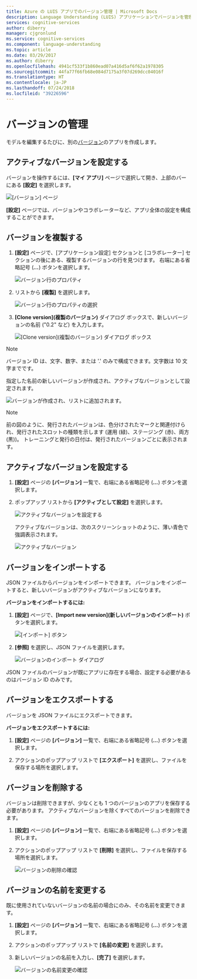 ```yaml
---
title: Azure の LUIS アプリでのバージョン管理 | Microsoft Docs
description: Language Understanding (LUIS) アプリケーションでバージョンを管理する方法について説明します。
services: cognitive-services
author: diberry
manager: cjgronlund
ms.service: cognitive-services
ms.component: language-understanding
ms.topic: article
ms.date: 03/29/2017
ms.author: diberry
ms.openlocfilehash: 4941cf533f1b860ead07a416d5af6f62a1978305
ms.sourcegitcommit: 44fa77f66fb68e084d7175a3f07d269dcc04016f
ms.translationtype: HT
ms.contentlocale: ja-JP
ms.lasthandoff: 07/24/2018
ms.locfileid: "39226596"
---
```

# <a name="manage-versions"></a>バージョンの管理

モデルを編集するたびに、別の[バージョン](luis-concept-version.md)のアプリを作成します。 

## <a name="set-active-version"></a>アクティブなバージョンを設定する
バージョンを操作するには、**[マイ アプリ]** ページで選択して開き、上部のバーにある **[設定]** を選択します。

![[バージョン] ページ](./media/luis-how-to-manage-versions/settings.png)

**[設定]** ページでは、バージョンやコラボレーターなど、アプリ全体の設定を構成することができます。 

## <a name="clone-a-version"></a>バージョンを複製する
1. **[設定]** ページで、[アプリケーション設定] セクションと [コラボレーター] セクションの後にある、複製するバージョンの行を見つけます。 右端にある省略記号 (***...***) ボタンを選択します。 

    ![バージョン行のプロパティ](./media/luis-how-to-manage-versions/version-section.png)

2. リストから **[複製]** を選択します。

    ![バージョン行のプロパティの選択](./media/luis-how-to-manage-versions/version-three-dots-modal.png)

3. **[Clone version]\(複製のバージョン\)** ダイアログ ボックスで、新しいバージョンの名前 ("0.2" など) を入力します。

   ![[Clone version]\(複製のバージョン\) ダイアログ ボックス](./media/luis-how-to-manage-versions/version-clone-version-dialog.png)
 
 > [!NOTE]
 > バージョン ID は、文字、数字、または '.' のみで構成できます。文字数は 10 文字までです。
 
 指定した名前の新しいバージョンが作成され、アクティブなバージョンとして設定されます。
 
  ![バージョンが作成され、リストに追加されます。](./media/luis-how-to-manage-versions/new-version.png)

 > [!NOTE]
 > 前の図のように、発行されたバージョンは、色分けされたマークと関連付けられ、発行されたスロットの種類を示します (運用 (緑)、ステージング (赤)、両方 (黒))。 トレーニングと発行の日付は、発行されたバージョンごとに表示されます。

## <a name="set-active-version"></a>アクティブなバージョンを設定する
1. **[設定]** ページの **[バージョン]** 一覧で、右端にある省略記号 (***...***) ボタンを選択します。

2. ポップアップ リストから **[アクティブとして設定]** を選択します。

    ![アクティブなバージョンを設定する](./media/luis-how-to-manage-versions/set-active-version.png)

    アクティブなバージョンは、次のスクリーンショットのように、薄い青色で強調表示されます。

    ![アクティブなバージョン](./media/luis-how-to-manage-versions/set-active-version-done.png) 


## <a name="import-version"></a>バージョンをインポートする
JSON ファイルからバージョンをインポートできます。 バージョンをインポートすると、新しいバージョンがアクティブなバージョンになります。

**バージョンをインポートするには:**

1. **[設定]** ページで、**[Import new version]\(新しいバージョンのインポート\)** ボタンを選択します。

    ![[インポート] ボタン](./media/luis-how-to-manage-versions/import-version.png)

2. **[参照]** を選択し、JSON ファイルを選択します。

    ![バージョンのインポート ダイアログ](./media/luis-how-to-manage-versions/import-version-dialog.png)

JSON ファイルのバージョンが既にアプリに存在する場合、設定する必要があるのはバージョン ID のみです。

## <a name="export-version"></a>バージョンをエクスポートする
バージョンを JSON ファイルにエクスポートできます。

**バージョンをエクスポートするには:**

1. **[設定]** ページの **[バージョン]** 一覧で、右端にある省略記号 (***...***) ボタンを選択します。

2. アクションのポップアップ リストで **[エクスポート]** を選択し、ファイルを保存する場所を選択します。

## <a name="delete-a-version"></a>バージョンを削除する
バージョンは削除できますが、少なくとも 1 つのバージョンのアプリを保存する必要があります。 アクティブなバージョンを除くすべてのバージョンを削除できます。 

1. **[設定]** ページの **[バージョン]** 一覧で、右端にある省略記号 (***...***) ボタンを選択します。

2. アクションのポップアップ リストで **[削除]** を選択し、ファイルを保存する場所を選択します。

    ![バージョンの削除の確認](./media/luis-how-to-manage-versions/delete-menu.png) 


## <a name="rename-a-version"></a>バージョンの名前を変更する
既に使用されていないバージョンの名前の場合にのみ、その名前を変更できます。  

1. **[設定]** ページの **[バージョン]** 一覧で、右端にある省略記号 (***...***) ボタンを選択します。

2. アクションのポップアップ リストで **[名前の変更]** を選択します。

3. 新しいバージョンの名前を入力し、**[完了]** を選択します。

    ![バージョンの名前変更の確認](./media/luis-how-to-manage-versions/rename-popup.png) 
